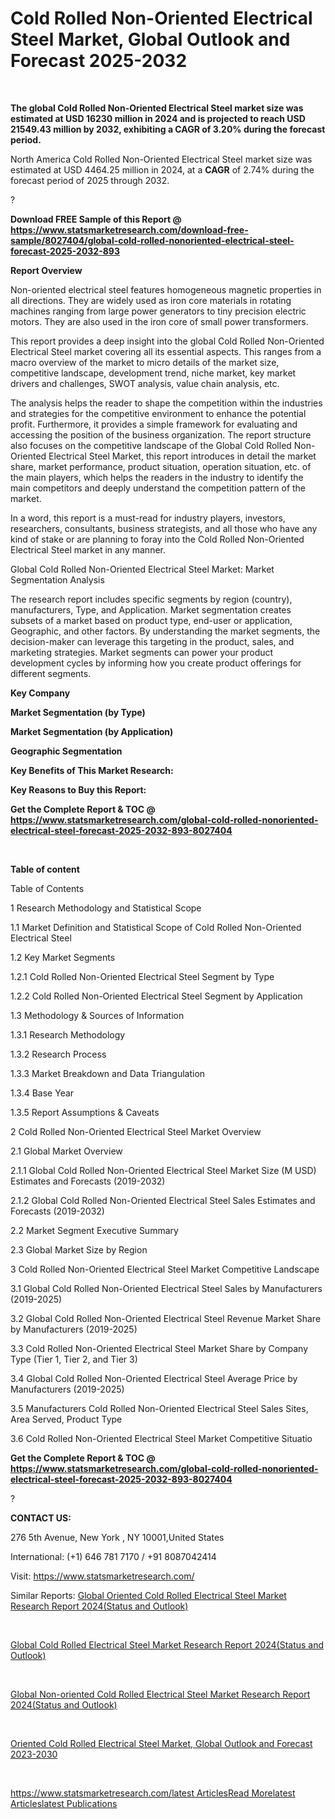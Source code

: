 <h1>Cold Rolled Non-Oriented Electrical Steel Market, Global Outlook and Forecast 2025-2032</h1><br/><p><strong>The global Cold Rolled Non-Oriented Electrical Steel market size was estimated at USD 16230 million in 2024 and is projected to reach USD 21549.43 million by 2032, exhibiting a <strong>CAGR</strong> of 3.20% during the forecast period.</strong></p>
 
 
 
 <p>North America Cold Rolled Non-Oriented Electrical Steel market size was estimated at USD 4464.25 million in 2024, at a <strong>CAGR</strong> of 2.74% during the forecast period of 2025 through 2032.</p>
 
 
 
 <p>? </p>
 
 
 
 <p><strong>Download FREE Sample of this Report @ <a href="https://www.statsmarketresearch.com/download-free-sample/8027404/global-cold-rolled-nonoriented-electrical-steel-forecast-2025-2032-893">https://www.statsmarketresearch.com/download-free-sample/8027404/global-cold-rolled-nonoriented-electrical-steel-forecast-2025-2032-893</a></strong></p>
 
 
 
 <p><strong>Report Overview</strong></p>
 
 
 
 <p>Non-oriented electrical steel features homogeneous magnetic properties in all directions. They are widely used as iron core materials in rotating machines ranging from large power generators to tiny precision electric motors. They are also used in the iron core of small power transformers.</p>
 
 
 
 <p>This report provides a deep insight into the global Cold Rolled Non-Oriented Electrical Steel market covering all its essential aspects. This ranges from a macro overview of the market to micro details of the market size, competitive landscape, development trend, niche market, key market drivers and challenges, SWOT analysis, value chain analysis, etc.</p>
 
 
 
 <p>The analysis helps the reader to shape the competition within the industries and strategies for the competitive environment to enhance the potential profit. Furthermore, it provides a simple framework for evaluating and accessing the position of the business organization. The report structure also focuses on the competitive landscape of the Global Cold Rolled Non-Oriented Electrical Steel Market, this report introduces in detail the market share, market performance, product situation, operation situation, etc. of the main players, which helps the readers in the industry to identify the main competitors and deeply understand the competition pattern of the market.</p>
 
 
 
 <p>In a word, this report is a must-read for industry players, investors, researchers, consultants, business strategists, and all those who have any kind of stake or are planning to foray into the Cold Rolled Non-Oriented Electrical Steel market in any manner.</p>
 
 
 
 <p>Global Cold Rolled Non-Oriented Electrical Steel Market: Market Segmentation Analysis</p>
 
 
 
 <p>The research report includes specific segments by region (country), manufacturers, Type, and Application. Market segmentation creates subsets of a market based on product type, end-user or application, Geographic, and other factors. By understanding the market segments, the decision-maker can leverage this targeting in the product, sales, and marketing strategies. Market segments can power your product development cycles by informing how you create product offerings for different segments.</p>
 
 
 
 <p><strong>Key Company</strong></p>
 
 
 
 <p><strong>Market Segmentation (by Type)</strong></p>
 
 
 
 <p><strong>Market Segmentation (<strong>by Application</strong>)</strong></p>
 
 
 
 <p><strong>Geographic Segmentation</strong></p>
 
 
 
 <p><strong>Key Benefits of This Market Research:</strong></p>
 
 
 
 <p><strong>Key <strong>Reasons to Buy</strong> this Report:</strong></p>
 
 
 
 <div><b>Get the Complete Report & TOC @ <a href="https://www.statsmarketresearch.com/global-cold-rolled-nonoriented-electrical-steel-forecast-2025-2032-893-8027404">https://www.statsmarketresearch.com/global-cold-rolled-nonoriented-electrical-steel-forecast-2025-2032-893-8027404</a></b></div>
 
 
 
 <p><br />
 
 <b>Table of content</b></p>
 
 
 
 <p>Table of Contents<br />
 
 1 Research Methodology and Statistical Scope<br />
 
 1.1 Market Definition and Statistical Scope of Cold Rolled Non-Oriented Electrical Steel<br />
 
 1.2 Key Market Segments<br />
 
 1.2.1 Cold Rolled Non-Oriented Electrical Steel Segment by Type<br />
 
 1.2.2 Cold Rolled Non-Oriented Electrical Steel Segment by Application<br />
 
 1.3 Methodology & Sources of Information<br />
 
 1.3.1 Research Methodology<br />
 
 1.3.2 Research Process<br />
 
 1.3.3 Market Breakdown and Data Triangulation<br />
 
 1.3.4 Base Year<br />
 
 1.3.5 Report Assumptions & Caveats<br />
 
 2 Cold Rolled Non-Oriented Electrical Steel Market Overview<br />
 
 2.1 Global Market Overview<br />
 
 2.1.1 Global Cold Rolled Non-Oriented Electrical Steel Market Size (M USD) Estimates and Forecasts (2019-2032)<br />
 
 2.1.2 Global Cold Rolled Non-Oriented Electrical Steel Sales Estimates and Forecasts (2019-2032)<br />
 
 2.2 Market Segment Executive Summary<br />
 
 2.3 Global Market Size by Region<br />
 
 3 Cold Rolled Non-Oriented Electrical Steel Market Competitive Landscape<br />
 
 3.1 Global Cold Rolled Non-Oriented Electrical Steel Sales by Manufacturers (2019-2025)<br />
 
 3.2 Global Cold Rolled Non-Oriented Electrical Steel Revenue Market Share by Manufacturers (2019-2025)<br />
 
 3.3 Cold Rolled Non-Oriented Electrical Steel Market Share by Company Type (Tier 1, Tier 2, and Tier 3)<br />
 
 3.4 Global Cold Rolled Non-Oriented Electrical Steel Average Price by Manufacturers (2019-2025)<br />
 
 3.5 Manufacturers Cold Rolled Non-Oriented Electrical Steel Sales Sites, Area Served, Product Type<br />
 
 3.6 Cold Rolled Non-Oriented Electrical Steel Market Competitive Situatio</p>
 
 
 
 <div><b>Get the Complete Report & TOC @ <a href="https://www.statsmarketresearch.com/global-cold-rolled-nonoriented-electrical-steel-forecast-2025-2032-893-8027404">https://www.statsmarketresearch.com/global-cold-rolled-nonoriented-electrical-steel-forecast-2025-2032-893-8027404</a></b></div>
 
 
 
 <p>? </p>
 
 
 
 <p><b>CONTACT US:</b><br />
 
 276 5th Avenue, New York , NY 10001,United States<br />
 
 International: (+1) 646 781 7170 / +91 8087042414<br />
 
 Visit: <a href="https://www.statsmarketresearch.com/">https://www.statsmarketresearch.com/</a><br />
 
 Similar Reports: <a href="https://www.statsmarketresearch.com/global-cold-rolled-nonoriented-electrical-steel-forecast-2025-2032-893-8027404">Global Oriented Cold Rolled Electrical Steel Market Research Report 2024(Status and Outlook)</a><br />
 
 <br />
 
 <a href="https://www.statsmarketresearch.com/global-cold-rolled-nonoriented-electrical-steel-forecast-2025-2032-893-8027404">Global Cold Rolled Electrical Steel Market Research Report 2024(Status and Outlook)</a><br />
 
 <br />
 
 <a href="https://www.statsmarketresearch.com/global-cold-rolled-nonoriented-electrical-steel-forecast-2025-2032-893-8027404">Global Non-oriented Cold Rolled Electrical Steel Market Research Report 2024(Status and Outlook)</a><br />
 
 <br />
 
 <a href="https://www.statsmarketresearch.com/global-cold-rolled-nonoriented-electrical-steel-forecast-2025-2032-893-8027404">Oriented Cold Rolled Electrical Steel Market, Global Outlook and Forecast 2023-2030</a><br />
 
 <br />
 
 <a href="https://gyeongbokgung.com">https://www.statsmarketresearch.com/</a><a href="https://hallyeomaritime.com">latest Articles</a><a href="https://jingwansa.com">Read More</a><a href="https://nguoiviet.jp/">latest Articles</a><a href="https://www.intelmarketresearch.com/">latest Publications</a></p>